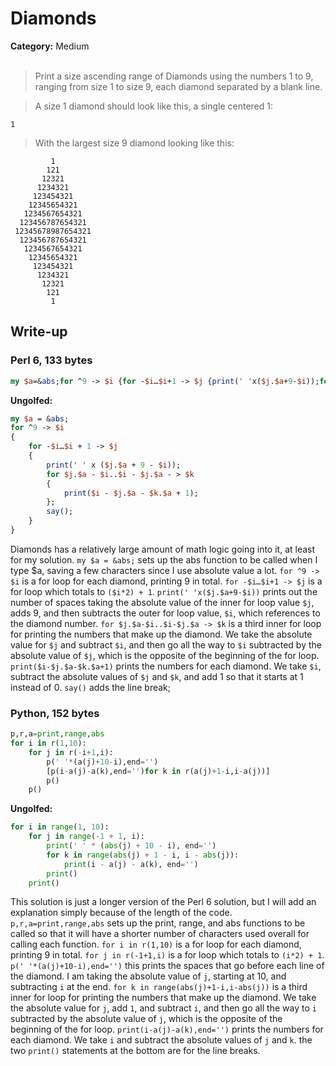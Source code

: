 <h1>Diamonds</h1>
<b>Category:</b> Medium
<br><br>

> Print a size ascending range of Diamonds using the numbers 1 to 9, ranging from size 1 to size 9, each diamond separated by a blank line.

> A size 1 diamond should look like this, a single centered 1:

```
1
```

> With the largest size 9 diamond looking like this:

```
         1
        121
       12321
      1234321
     123454321
    12345654321
   1234567654321
  123456787654321
 12345678987654321
  123456787654321
   1234567654321
    12345654321
     123454321
      1234321
       12321
        121
         1
```

<h2>Write-up</h2>

<h3>Perl 6, 133 bytes</h3>


```Perl
my $a=&abs;for ^9 -> $i {for -$i…$i+1 -> $j {print(' 'x($j.$a+9-$i));for $j.$a-$i..$i-$j.$a -> $k {print($i-$j.$a-$k.$a+1);};say();}}
```

<b>Ungolfed:</b>

```Perl
my $a = &abs;
for ^9 -> $i
{
    for -$i…$i + 1 -> $j
    {
        print(' ' x ($j.$a + 9 - $i));
        for $j.$a - $i..$i - $j.$a - > $k
        {
            print($i - $j.$a - $k.$a + 1);
        };
        say();
    }
}
```

Diamonds has a relatively large amount of math logic going into it, at least for my solution.
`my $a = &abs;` sets up the abs function to be called when I type $a, saving a few characters since I use absolute value a lot.
`for ^9 -> $i` is a for loop for each diamond, printing 9 in total.
`for -$i…$i+1 -> $j` is a for loop which totals to `($i*2) + 1`.
`print(' 'x($j.$a+9-$i))` prints out the number of spaces taking the absolute value of the inner for loop value `$j`, adds 9, and then subtracts the outer for loop value, `$i`, which references to the diamond number.
`for $j.$a-$i..$i-$j.$a -> $k` is a third inner for loop for printing the numbers that make up the diamond. We take the absolute value for `$j` and subtract `$i`, and then go all the way to `$i` subtracted by the absolute value of `$j`, which is the opposite of the beginning of the for loop.
`print($i-$j.$a-$k.$a+1)` prints the numbers for each diamond. We take `$i`, subtract the absolute values of `$j` and `$k`, and add 1 so that it starts at 1 instead of 0.
`say()` adds the line break;

<h3>Python, 152 bytes</h3>


```Python
p,r,a=print,range,abs
for i in r(1,10):
    for j in r(-i+1,i):
        p(' '*(a(j)+10-i),end='')
        [p(i-a(j)-a(k),end='')for k in r(a(j)+1-i,i-a(j))]
        p()
    p()
```

<b>Ungolfed:</b>

```Python
for i in range(1, 10):
    for j in range(-1 + 1, i):
        print(' ' * (abs(j) + 10 - i), end='')
        for k in range(abs(j) + 1 - i, i - abs(j)):
            print(i - a(j) - a(k), end='')
        print()
    print()
```


This solution is just a longer version of the Perl 6 solution, but I will add an explanation simply because of the length of the code.
`p,r,a=print,range,abs` sets up the print, range, and abs functions to be called so that it will have a shorter number of characters used overall for calling each function.
`for i in r(1,10)` is a for loop for each diamond, printing 9 in total.
`for j in r(-1+1,i)` is a for loop which totals to `(i*2) + 1`.
`p(' '*(a(j)+10-i),end='')` this prints the spaces that go before each line of the diamond. I am taking the absolute value of `j`, starting at 10, and subtracting `i` at the end.
`for k in range(abs(j)+1-i,i-abs(j))` is a third inner for loop for printing the numbers that make up the diamond. We take the absolute value for `j`, add `1`, and subtract `i`, and then go all the way to `i` subtracted by the absolute value of `j`, which is the opposite of the beginning of the for loop.
`print(i-a(j)-a(k),end='')` prints the numbers for each diamond. We take `i` and subtract the absolute values of `j` and `k`.
the two `print()` statements at the bottom are for the line breaks.